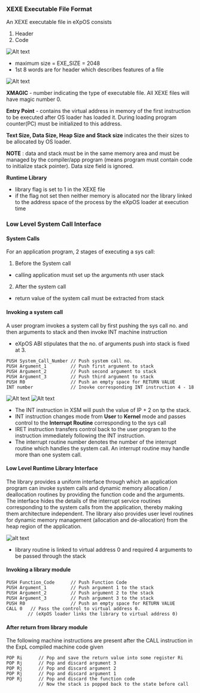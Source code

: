 ### XEXE Executable File Format
An XEXE executable file in eXpOS consists
1. Header
2. Code

![Alt text](http://exposnitc.github.io/img/exe_file.jpeg)

- maximum size = EXE_SIZE = 2048
- 1st 8 words are for header which describes features of a file

![Alt text](http://exposnitc.github.io/img/header.png)

**XMAGIC** - number indicating the type of executable file. All XEXE files will have magic number 0.

**Entry Point** - contains the virtual address in memory of the first instruction to be executed after OS loader has loaded it. During loading program counter(PC) must be initialized to this address.

**Text Size, Data Size, Heap Size and Stack size** indicates the their sizes to be allocated by OS loader.

**NOTE** : data and stack must be in the same memory area and must be managed by the compiler/app program (means program must contain code to initialize stack pointer). Data size field is ignored.

**Runtime Library**
- library flag is set to 1 in the XEXE file
- if the flag not set then neither memory is allocated nor the library linked to the address space of the process by the eXpOS loader at execution time

### Low Level System Call Interface
#### System Calls
For an application program, 2 stages of executing  a sys call:
1. Before the System call
- calling application must set up the arguments nth user stack
2. After the system call
- return value of the system call must be extracted from stack

#### Invoking a system call
A user program invokes a system call by first pushing the sys call no. and then arguments to stack and then invoke INT machine instruction
- eXpOS ABI stipulates that the no. of arguments push into stack is fixed at 3.
```
PUSH System_Call_Number // Push system call no.
PUSH Argument_1         // Push first argument to stack
PUSH Argument_2         // Push second argument to stack
PUSH Argument_3         // Push third argument to stack
PUSH R0                 // Push an empty space for RETURN VALUE
INT number              // Inovke corresponding INT instruction 4 - 18
```

![Alt text](http://exposnitc.github.io/img/system_call_stack1.png)
![Alt text](http://exposnitc.github.io/img/system_call_stack2.png)

- The INT instruction in XSM will push the value of IP + 2 on tp the stack.
- INT instruction changes mode from **User** to **Kernel** mode and passes control to the **Interrupt Routine** corresponding to the sys call
- IRET instruction transfers control back to the user program to the instruction immediately following the INT instruction.
- The interrupt routine number denotes the number of the interrupt routine which handles the system call. An interrupt routine may handle more than one system call.

#### Low Level Runtime Library Interface
The library provides a uniform interface through which an application program can invoke system calls and dynamic memory allocation / deallocation routines by providing the function code and the arguments. The interface hides the details of the interrupt service routines corresponding to the system calls from the application, thereby making them architecture independent. The library also provides user level routines for dynamic memory management (allocation and de-allocation) from the heap region of the application.

![alt text](http://exposnitc.github.io/img/memory_management.png)
- library routine is linked to virtual address 0 and required 4 arguments to be passed through the stack

#### Invoking a library module
```
PUSH Function_Code      // Push Function Code
PUSH Argument_1         // Push argument 1 to the stack
PUSH Argument_2         // Push argument 2 to the stack
PUSH Argument_3         // Push argument 3 to the stack
PUSH R0                 // Push an empty space for RETURN VALUE
CALL 0   // Pass the control to virtual address 0.
    	// (eXpOS loader links the library to virtual address 0)
```
#### After return from library module
The following machine instructions are present after the CALL instruction in the ExpL compiled machine code given
```
POP Ri      // Pop and save the return value into some register Ri
POP Rj      // Pop and discard argument 3
POP Rj      // Pop and discard argument 2
POP Rj      // Pop and discard argument 1
POP Rj      // Pop and discard the function code
            // Now the stack is popped back to the state before call
```